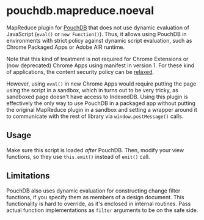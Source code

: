 pouchdb.mapreduce.noeval
========================

MapReduce plugin for [PouchDB](https://github.com/daleharvey) that does not use dynamic evaluation
of JavaScript (`eval()` or `new Function()`). Thus, it allows using PouchDB in environments with
strict policy against dynamic script evaluation, such as Chrome Packaged Apps or Adobe AIR runtime.

Note that this kind of treatment is not required for Chrome Extensions or (now deprecated) Chrome
Apps using manifest in version 1. For these kind of applications, the content security policy
can be [relaxed](http://developer.chrome.com/extensions/contentSecurityPolicy.html#relaxing).

However, using `eval()` in new Chrome Apps would require putting the page using the script in a
sandbox, which in turns out to be very tricky, as sandboxed page doesn't have access to IndexedDB.
Using this plugin is effectively the only way to use PouchDB in a packaged app without putting the
original MapReduce plugin in a sandbox and setting a wrapper around it to communicate with the
rest of library via `window.postMessage()` calls.

Usage
-----

Make sure this script is loaded *after* PouchDB. Then, modify your view functions, so they use
`this.emit()` instead of `emit()` call.

Limitations
-----------

PouchDB also uses dynamic evaluation for constructing change filter functions, if you specify them
as members of a design document. This functionality is hard to override, as it's enclosed in
internal routines. Pass actual function implementations as `filter` arguments to be on the safe
side.
